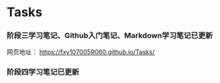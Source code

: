 # Tasks

### 阶段三学习笔记、Github入门笔记、Markdown学习笔记已更新



网页地址： https://fxy1070059060.github.io/Tasks/

### 阶段四学习笔记已更新

